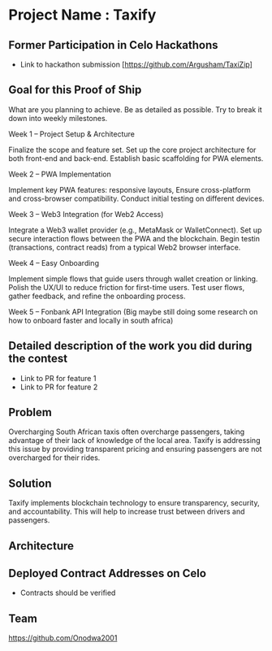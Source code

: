 # Project Name : Taxify

## Former Participation in Celo Hackathons

- Link to hackathon submission [https://github.com/Argusham/TaxiZip]

## Goal for this Proof of Ship

What are you planning to achieve. Be as detailed as possible. Try to break it down into weekly milestones.

Week 1 – Project Setup & Architecture

Finalize the scope and feature set.
Set up the core project architecture for both front-end and back-end.
Establish basic scaffolding for PWA elements.

Week 2 – PWA Implementation

Implement key PWA features:  responsive layouts,
Ensure cross-platform and cross-browser compatibility.
Conduct initial testing on different devices.

Week 3 – Web3 Integration (for Web2 Access)

Integrate a Web3 wallet provider (e.g., MetaMask or WalletConnect).
Set up secure interaction flows between the PWA and the blockchain.
Begin testin (transactions, contract reads) from a typical Web2 browser interface.

Week 4 – Easy Onboarding

Implement simple flows that guide users through wallet creation or linking.
Polish the UX/UI to reduce friction for first-time users.
Test user flows, gather feedback, and refine the onboarding process.

Week 5 – Fonbank API Integration (Big maybe still doing some research on how to onboard faster and locally in south africa)



## Detailed description of the work you did during the contest

- Link to PR for feature 1
- Link to PR for feature 2

## Problem

Overcharging
South African taxis often overcharge passengers, taking advantage of their lack of knowledge of the local area. Taxify is addressing this issue by providing transparent pricing and ensuring passengers are not overcharged for their rides.

## Solution

Taxify implements blockchain technology to ensure transparency, security, and accountability. This will help to increase trust between drivers and passengers.

## Architecture

## Deployed Contract Addresses on Celo

- Contracts should be verified

## Team

https://github.com/Onodwa2001